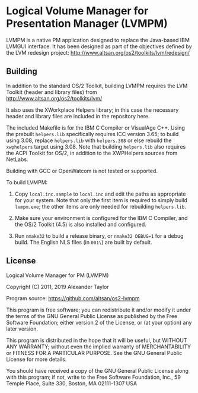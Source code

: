Logical Volume Manager for Presentation Manager (LVMPM)
=======================================================

LVMPM is a native PM application designed to replace the Java-based IBM LVMGUI
interface.  It has been designed as part of the objectives defined by the LVM 
redesign project: http://www.altsan.org/os2/toolkits/lvm/redesign/


Building
--------

In addition to the standard OS/2 Toolkit, building LVMPM requires the LVM 
Toolkit (header and library files) from http://www.altsan.org/os2/toolkits/lvm/

It also uses the XWorkplace Helpers library; in this case the necessary header
and library files are included in the repository here.  

The included Makefile is for the IBM C Compiler or VisualAge C++.  Using the 
prebuilt `helpers.lib` specifically requires ICC version 3.65; to build using
3.08, replace `helpers.lib` with `helpers.308` or else rebuild the `xwphelpers`
target using 3.08.  Note that building `helpers.lib` also requires the ACPI
Toolkit for OS/2, in addition to the XWPHelpers sources from NetLabs.

Building with GCC or OpenWatcom is not tested or supported. 

To build LVMPM: 

1. Copy `local.inc.sample` to `local.inc` and edit the paths as appropriate for
   your system.  Note that only the first item is required to simply build
   `lvmpm.exe`; the other items are only needed for rebuilding `helpers.lib`.

2. Make sure your environment is configured for the IBM C Compiler, and the
   OS/2 Toolkit (4.5) is also installed and configured.

3. Run `nmake32` to build a release binary, or `nmake32 DEBUG=1` for a debug
   build.  The English NLS files (in `001\`) are built by default.


License
-------

Logical Volume Manager for PM (LVMPM)

Copyright (C) 2011, 2019 Alexander Taylor

Program source: https://github.com/altsan/os2-lvmpm

This program is free software; you can redistribute it and/or modify
it under the terms of the GNU General Public License as published by
the Free Software Foundation; either version 2 of the License, or
(at your option) any later version.

This program is distributed in the hope that it will be useful,
but WITHOUT ANY WARRANTY; without even the implied warranty of
MERCHANTABILITY or FITNESS FOR A PARTICULAR PURPOSE.  See the
GNU General Public License for more details.

You should have received a copy of the GNU General Public License
along with this program; if not, write to the Free Software
Foundation, Inc., 59 Temple Place, Suite 330, Boston, MA  02111-1307  USA
